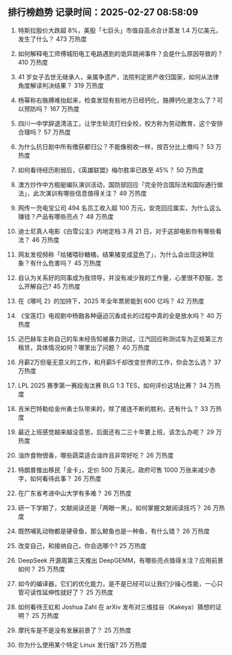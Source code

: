 
## 排行榜趋势 记录时间：2025-02-27 08:58:09
  
  1. 特斯拉股价大跌超 8%，美股「七巨头」市值自高点合计蒸发 1.4 万亿美元，发生了什么？ 473 万热度
    
  2. 如何解释电工师傅城阳电工电路遇到的诡异跳闸事件？会是什么原因导致的？ 410 万热度
    
  3. 41 岁女子去世无继承人，亲属争遗产，法院判定房产收归国家，如何从法律角度解读判决结果？ 319 万热度
    
  4. 杨幂称右胳膊难抬起来，检查发现有些地方已经钙化，胳膊钙化是怎么了？可以预防吗？ 167 万热度
    
  5. 四川一中学辞退清洁工，让学生轮流打扫全校，校方称为劳动教育，这个安排合理吗？ 57 万热度
    
  6. 为什么抗日剧中所有缴获都归公？不能像税收一样，按百分比上缴吗？ 53 万热度
    
  7. 如何看待经历削弱后，《英雄联盟》梅尔胜率已跌至 45%？ 50 万热度
    
  8. 澳方炒作中方舰艇编队演训活动，国防部回应「完全符合国际法和国际通行做法」，此次演训有哪些信息值得关注？ 49 万热度
    
  9. 网传一充电宝公司 494 名员工收入超 100 万元，安克回应属实，为什么这么赚钱？产品有哪些亮点？ 48 万热度
    
  10. 迪士尼真人电影《白雪公主》内地定档 3 月 21 日，对于这部电影你有哪些看法？ 46 万热度
    
  11. 网友发视频称「给猪喂砂糖橘，结果猪变成蓝色了」，为什么会出现这种现象？有什么危害吗？ 45 万热度
    
  12. 自认为关系好的同事成为我领导，并没有减少我的工作量，心里很不舒服，怎么开解自己? 45 万热度
    
  13. 在《哪吒 2》的加持下，2025 年全年票房能到 600 亿吗？ 42 万热度
    
  14. 《宝莲灯》电视剧中杨戬各种逼迫沉香成长的过程中真的全是放水吗？ 40 万热度
    
  15. 迈巴赫车主称自己的车未经告知被暴力测试，江汽回应称测试车为正规第三方租赁，具体情况如何？哪里出了问题？ 40 万热度
    
  16. 月薪2万但毫无意义的工作，和月薪5千却改变世界的工作，你会怎么选？ 37 万热度
    
  17. LPL 2025 赛季第一赛段淘汰赛 BLG 1:3 TES，如何评价这场比赛？ 34 万热度
    
  18. 吉米巴特勒给金州勇士队带来的，除了接连不断的胜利，还有什么？ 33 万热度
    
  19. 最近上班感觉越来越没意思，后面还有二三十年要上班，该怎么办呢？ 29 万热度
    
  20. 油炸食物很香，哪些蔬菜适合油炸且非常好吃？ 26 万热度
    
  21. 特朗普推出移民「金卡」，定价 500 万美元，政府可售 1000 万张来减少赤字，如何看待此事？ 26 万热度
    
  22. 在广东省考进中山大学有多难？ 26 万热度
    
  23. 研一下学期了，文献阅读还是「两眼一黑」，如何掌握文献阅读技巧？ 26 万热度
    
  24. 既然哺乳动物都是硬骨鱼，那么鲸鱼也是一种鱼，有什么错？ 26 万热度
    
  25. 改变自己，和接纳自己，你会选哪个? 25 万热度
    
  26. DeepSeek 开源周第三天推出 DeepGEMM，有哪些亮点值得关注？应用前景如何？ 25 万热度
    
  27. 如今的编译器，它们的优化能力，是不是已经可以让我们少操心性能，一心只管可读性延伸性就好了？ 25 万热度
    
  28. 如何看待王虹和 Joshua Zahl 在 arXiv 发布对三维挂谷（Kakeya）猜想的证明？ 25 万热度
    
  29. 摩托车是不是没有发展前景了？ 25 万热度
    
  30. 你为什么使用某个特定 Linux 发行版? 25 万热度
    